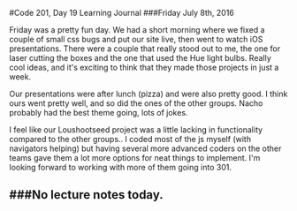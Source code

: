 #Code 201, Day 19 Learning Journal
###Friday July 8th, 2016

Friday was a pretty fun day.  We had a short morning where we fixed a couple of small css bugs and put our site live, then went to watch iOS presentations.  There were a couple that really stood out to me, the one for laser cutting the boxes and the one that used the Hue light bulbs.  Really cool ideas, and it's exciting to think that they made those projects in just a week.  

Our presentations were after lunch (pizza) and were also pretty good.  I think ours went pretty well, and so did the ones of the other groups.  Nacho probably had the best theme going, lots of jokes.  

I feel like our Loushootseed project was a little lacking in functionality compared to the other groups..  I coded most of the js myself (with navigators helping) but having several more advanced coders on the other teams gave them a lot more options for neat things to implement.  I'm looking forward to working with more of them going into 301.

###No lecture notes today.
---